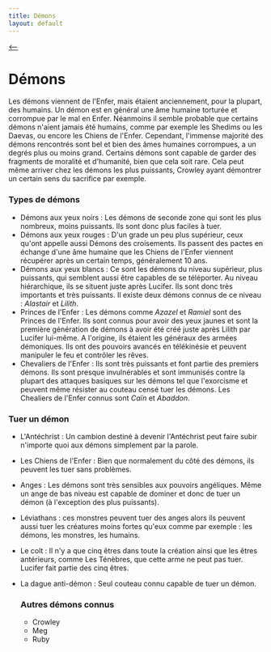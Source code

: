 ```yaml
---
title: Démons
layout: default
---
```


[ <-- ](bestiaire.md)

# **Démons**

Les démons viennent de l'Enfer, mais étaient anciennement, pour la plupart, des humains. Un démon est en général une âme humaine torturée et corrompue par le mal en Enfer.
Néanmoins il semble probable que certains démons n'aient jamais été humains, comme par exemple les Shedims ou les Daevas, ou encore les Chiens de l'Enfer.
Cependant, l'immense majorité des démons rencontrés sont bel et bien des âmes humaines corrompues, a un degrés plus ou moins grand. Certains démons sont capable de garder des fragments de moralité et d'humanité, bien que cela soit rare. Cela peut même arriver chez les démons les plus puissants, Crowley ayant démontrer un certain sens du sacrifice par exemple. 

### Types de démons 

- Démons aux yeux noirs : Les démons de seconde zone qui sont les plus nombreux, moins puissants. Ils sont donc plus faciles à tuer.
- Démons aux yeux rouges : D'un grade un peu plus supérieur, ceux qu'ont appelle aussi Démons des croisements. Ils passent des pactes en échange d'une âme humaine que les Chiens de l'Enfer viennent récupérer après un certain temps, généralement 10 ans.
- Démons aux yeux blancs : Ce sont les démons du niveau supérieur, plus puissants, qui semblent aussi être capables de se téléporter. Au niveau hiérarchique, ils se situent juste après Lucifer. Ils sont donc très importants et très puissants. Il existe deux démons connus de ce niveau : *Alastair* et *Lilith*.
- Princes de l'Enfer : Les démons comme *Azazel* et *Ramiel* sont des Princes de l'Enfer. Ils sont connus pour avoir des yeux jaunes et sont la première génération de démons à avoir été créé juste après Lilith par Lucifer lui-même. A l'origine, ils étaient les généraux des armées démoniques. Ils ont des pouvoirs avancés en télékinésie et peuvent manipuler le feu et contrôler les rêves.
- Chevaliers de l'Enfer :  Ils sont très puissants et font partie des premiers démons. Ils sont presque invulnérables et sont immunisés contre la plupart des attaques basiques sur les démons tel que l'exorcisme et peuvent même résister au couteau censé tuer les démons. Les Chealiers de l'Enfer connus sont *Caïn* et *Abaddon*.

### Tuer un démon

- L'Antéchrist : Un cambion destiné à devenir l'Antéchrist peut faire subir n'importe quoi aux démons simplement par la parole.
- Les Chiens de l'Enfer : Bien que normalement du côté des démons, ils peuvent les tuer sans problèmes.
- Anges : Les démons sont très sensibles aux pouvoirs angéliques. Même un ange de bas niveau est capable de dominer et donc de tuer un démon (à l'exception des plus puissants).
- Léviathans : ces monstres peuvent tuer des anges alors ils peuvent aussi tuer les créatures moins fortes qu'eux comme par exemple : les démons, les monstres, les humains.
- Le colt : Il n'y a que cinq êtres dans toute la création ainsi que les êtres antérieurs, comme Les Ténèbres, que cette arme ne peut pas tuer. Lucifer fait partie des cinq êtres.
- La dague anti-démon : Seul couteau connu capable de tuer un démon.

  ### Autres démons connus

  - Crowley
  - Meg
  - Ruby

